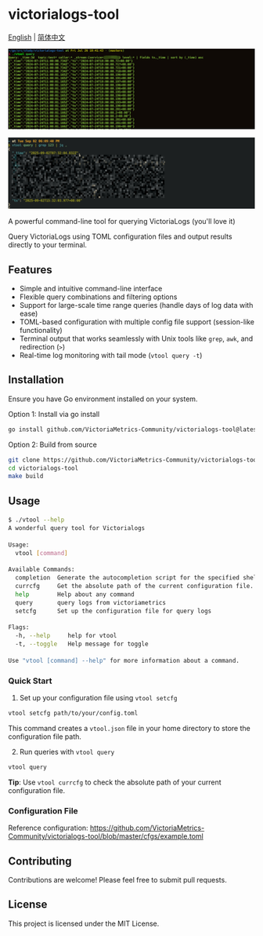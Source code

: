 # victorialogs-tool
[English](README.md) | [简体中文](README_CN.md)

![victorialogs-tool](image_01.jpg)

![victorialogs-tool 02](image_02.jpg)

A powerful command-line tool for querying VictoriaLogs (you'll love it)

Query VictoriaLogs using TOML configuration files and output results directly to your terminal.

## Features

- Simple and intuitive command-line interface
- Flexible query combinations and filtering options
- Support for large-scale time range queries (handle days of log data with ease)
- TOML-based configuration with multiple config file support (session-like functionality)
- Terminal output that works seamlessly with Unix tools like `grep`, `awk`, and redirection (`>`)
- Real-time log monitoring with tail mode (`vtool query -t`)

## Installation

Ensure you have Go environment installed on your system.

Option 1: Install via go install

```bash
go install github.com/VictoriaMetrics-Community/victorialogs-tool@latest && mv $GOPATH/bin/victorialogs-tool $GOPATH/bin/vtool
```

Option 2: Build from source

```bash
git clone https://github.com/VictoriaMetrics-Community/victorialogs-tool.git
cd victorialogs-tool
make build
```

## Usage

```bash
$ ./vtool --help
A wonderful query tool for Victorialogs

Usage:
  vtool [command]

Available Commands:
  completion  Generate the autocompletion script for the specified shell
  currcfg     Get the absolute path of the current configuration file.
  help        Help about any command
  query       query logs from victoriametrics
  setcfg      Set up the configuration file for query logs

Flags:
  -h, --help     help for vtool
  -t, --toggle   Help message for toggle

Use "vtool [command] --help" for more information about a command.
```

### Quick Start

1. Set up your configuration file using `vtool setcfg`

```bash
vtool setcfg path/to/your/config.toml
```

This command creates a `vtool.json` file in your home directory to store the configuration file path.

2. Run queries with `vtool query`

```bash
vtool query
```

**Tip**: Use `vtool currcfg` to check the absolute path of your current configuration file.

### Configuration File

Reference configuration: https://github.com/VictoriaMetrics-Community/victorialogs-tool/blob/master/cfgs/example.toml

## Contributing

Contributions are welcome! Please feel free to submit pull requests.

## License

This project is licensed under the MIT License.
